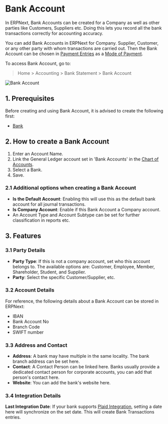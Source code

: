 <!-- add-breadcrumbs -->
# Bank Account

In ERPNext, Bank Accounts can be created for a Company as well as other parties like Customers, Suppliers etc. Doing this lets you record all the bank transactions correctly for accounting accuracy.

You can add Bank Accounts in ERPNext for Company. Supplier, Customer, or any other party with whom transactions are carried out. Then the Bank Account can be chosen in [Payment Entries](/docs/user/manual/en/accounts/payment-entry) as a [Mode of Payment](/docs/user/manual/en/accounts/mode-of-payment).

To access Bank Account, go to:
> Home > Accounting > Bank Statement > Bank Account

![Bank Account](/docs/v12/assets/img/accounts/bank-account.png)

## 1. Prerequisites
Before creating and using Bank Account, it is advised to create the following first:

* [Bank](/docs/user/manual/en/accounts/bank)

## 2. How to create a Bank Account
1. Enter an Account Name.
1. Link the General Ledger account set in 'Bank Accounts' in the [Chart of Accounts](/docs/user/manual/en/accounts/chart-of-accounts).
1. Select a Bank.
1. Save.

### 2.1 Additional options when creating a Bank Account

* **Is the Default Account**: Enabling this will use this as the default bank account for all journal transactions.
* **Is Company Account**: Enable if this Bank Account a Company account.
* An Account Type and Account Subtype can be set for further classification in reports etc.

## 3. Features
### 3.1 Party Details

* **Party Type**: If this is not a company account, set who this account belongs to. The available options are: Customer, Employee, Member, Shareholder, Student, and Supplier. 
* **Party**: Select the specific Customer/Supplier, etc.

### 3.2 Account Details

For reference, the following details about a Bank Account can be stored in ERPNext:

* IBAN
* Bank Account No
* Branch Code
* SWIFT number

### 3.3 Address and Contact

* **Address**: A bank may have multiple in the same locality. The bank branch address can be set here.
* **Contact**: A Contact Person can be linked here. Banks usually provide a dedicated contact person for corporate accounts, you can add that person's contact here.
* **Website**: You can add the bank's website here.

### 3.4 Integration Details

**Last Integration Date**: If your bank supports [Plaid Integration](/docs/user/manual/en/erpnext_integration/plaid_integration), setting a date here will synchronize on the set date. This will create Bank Transactions entries.
